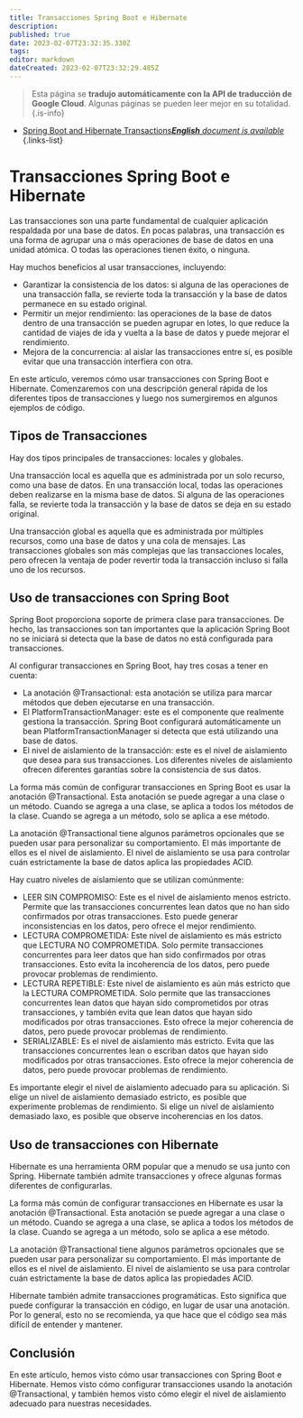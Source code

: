 ```yaml
---
title: Transacciones Spring Boot e Hibernate
description: 
published: true
date: 2023-02-07T23:32:35.330Z
tags: 
editor: markdown
dateCreated: 2023-02-07T23:32:29.485Z
---
```


> Esta página se **tradujo automáticamente con la API de traducción de Google Cloud**.
Algunas páginas se pueden leer mejor en su totalidad.{.is-info}



- [Spring Boot and Hibernate Transactions***English** document is available*](/en/Knowledge-base/Spring-Boot/spring-boot-and-hibernate-transactions)
{.links-list}


# Transacciones Spring Boot e Hibernate

Las transacciones son una parte fundamental de cualquier aplicación respaldada por una base de datos. En pocas palabras, una transacción es una forma de agrupar una o más operaciones de base de datos en una unidad atómica. O todas las operaciones tienen éxito, o ninguna.

Hay muchos beneficios al usar transacciones, incluyendo:

- Garantizar la consistencia de los datos: si alguna de las operaciones de una transacción falla, se revierte toda la transacción y la base de datos permanece en su estado original.
- Permitir un mejor rendimiento: las operaciones de la base de datos dentro de una transacción se pueden agrupar en lotes, lo que reduce la cantidad de viajes de ida y vuelta a la base de datos y puede mejorar el rendimiento.
- Mejora de la concurrencia: al aislar las transacciones entre sí, es posible evitar que una transacción interfiera con otra.

En este artículo, veremos cómo usar transacciones con Spring Boot e Hibernate. Comenzaremos con una descripción general rápida de los diferentes tipos de transacciones y luego nos sumergiremos en algunos ejemplos de código.

## Tipos de Transacciones

Hay dos tipos principales de transacciones: locales y globales.

Una transacción local es aquella que es administrada por un solo recurso, como una base de datos. En una transacción local, todas las operaciones deben realizarse en la misma base de datos. Si alguna de las operaciones falla, se revierte toda la transacción y la base de datos se deja en su estado original.

Una transacción global es aquella que es administrada por múltiples recursos, como una base de datos y una cola de mensajes. Las transacciones globales son más complejas que las transacciones locales, pero ofrecen la ventaja de poder revertir toda la transacción incluso si falla uno de los recursos.

## Uso de transacciones con Spring Boot

Spring Boot proporciona soporte de primera clase para transacciones. De hecho, las transacciones son tan importantes que la aplicación Spring Boot no se iniciará si detecta que la base de datos no está configurada para transacciones.

Al configurar transacciones en Spring Boot, hay tres cosas a tener en cuenta:

- La anotación @Transactional: esta anotación se utiliza para marcar métodos que deben ejecutarse en una transacción.
- El PlatformTransactionManager: este es el componente que realmente gestiona la transacción. Spring Boot configurará automáticamente un bean PlatformTransactionManager si detecta que está utilizando una base de datos.
- El nivel de aislamiento de la transacción: este es el nivel de aislamiento que desea para sus transacciones. Los diferentes niveles de aislamiento ofrecen diferentes garantías sobre la consistencia de sus datos.

La forma más común de configurar transacciones en Spring Boot es usar la anotación @Transactional. Esta anotación se puede agregar a una clase o un método. Cuando se agrega a una clase, se aplica a todos los métodos de la clase. Cuando se agrega a un método, solo se aplica a ese método.

La anotación @Transactional tiene algunos parámetros opcionales que se pueden usar para personalizar su comportamiento. El más importante de ellos es el nivel de aislamiento. El nivel de aislamiento se usa para controlar cuán estrictamente la base de datos aplica las propiedades ACID.

Hay cuatro niveles de aislamiento que se utilizan comúnmente:

- LEER SIN COMPROMISO: Este es el nivel de aislamiento menos estricto. Permite que las transacciones concurrentes lean datos que no han sido confirmados por otras transacciones. Esto puede generar inconsistencias en los datos, pero ofrece el mejor rendimiento.
- LECTURA COMPROMETIDA: Este nivel de aislamiento es más estricto que LECTURA NO COMPROMETIDA. Solo permite transacciones concurrentes para leer datos que han sido confirmados por otras transacciones. Esto evita la incoherencia de los datos, pero puede provocar problemas de rendimiento.
- LECTURA REPETIBLE: Este nivel de aislamiento es aún más estricto que la LECTURA COMPROMETIDA. Solo permite que las transacciones concurrentes lean datos que hayan sido comprometidos por otras transacciones, y también evita que lean datos que hayan sido modificados por otras transacciones. Esto ofrece la mejor coherencia de datos, pero puede provocar problemas de rendimiento.
- SERIALIZABLE: Es el nivel de aislamiento más estricto. Evita que las transacciones concurrentes lean o escriban datos que hayan sido modificados por otras transacciones. Esto ofrece la mejor coherencia de datos, pero puede provocar problemas de rendimiento.

Es importante elegir el nivel de aislamiento adecuado para su aplicación. Si elige un nivel de aislamiento demasiado estricto, es posible que experimente problemas de rendimiento. Si elige un nivel de aislamiento demasiado laxo, es posible que observe incoherencias en los datos.

## Uso de transacciones con Hibernate

Hibernate es una herramienta ORM popular que a menudo se usa junto con Spring. Hibernate también admite transacciones y ofrece algunas formas diferentes de configurarlas.

La forma más común de configurar transacciones en Hibernate es usar la anotación @Transactional. Esta anotación se puede agregar a una clase o un método. Cuando se agrega a una clase, se aplica a todos los métodos de la clase. Cuando se agrega a un método, solo se aplica a ese método.

La anotación @Transactional tiene algunos parámetros opcionales que se pueden usar para personalizar su comportamiento. El más importante de ellos es el nivel de aislamiento. El nivel de aislamiento se usa para controlar cuán estrictamente la base de datos aplica las propiedades ACID.

Hibernate también admite transacciones programáticas. Esto significa que puede configurar la transacción en código, en lugar de usar una anotación. Por lo general, esto no se recomienda, ya que hace que el código sea más difícil de entender y mantener.

## Conclusión

En este artículo, hemos visto cómo usar transacciones con Spring Boot e Hibernate. Hemos visto cómo configurar transacciones usando la anotación @Transactional, y también hemos visto cómo elegir el nivel de aislamiento adecuado para nuestras necesidades.